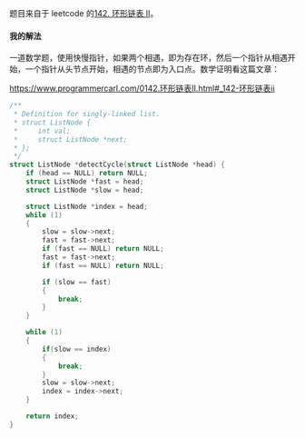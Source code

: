 题目来自于 leetcode 的[142. 环形链表 II](https://leetcode-cn.com/problems/linked-list-cycle-ii/)。

#### 我的解法

一道数学题，使用快慢指针，如果两个相遇，即为存在环，然后一个指针从相遇开始，一个指针从头节点开始，相遇的节点即为入口点。数学证明看这篇文章：

https://www.programmercarl.com/0142.环形链表II.html#_142-环形链表ii

```c
/**
 * Definition for singly-linked list.
 * struct ListNode {
 *     int val;
 *     struct ListNode *next;
 * };
 */
struct ListNode *detectCycle(struct ListNode *head) {
    if (head == NULL) return NULL;
    struct ListNode *fast = head;
    struct ListNode *slow = head;

    struct ListNode *index = head;
    while (1)
    {
        slow = slow->next;
        fast = fast->next;
        if (fast == NULL) return NULL;
        fast = fast->next;
        if (fast == NULL) return NULL;

        if (slow == fast)
        {
            break;
        }
    }

    while (1)
    {
        if(slow == index)
        {
            break;
        }
        slow = slow->next;
        index = index->next;
    }

    return index;
}
```

